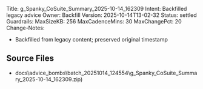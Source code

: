 Title: g_Spanky_CoSuite_Summary_2025-10-14_162309
Intent: Backfilled legacy advice
Owner: Backfill
Version: 2025-10-14T13-02-32
Status: settled
Guardrails:
  MaxSizeKB: 256
  MaxCadenceMins: 30
  MaxChangePct: 20
Change-Notes:
  - Backfilled from legacy content; preserved original timestamp

## Source Files
- docs\advice_bombs\batch_20251014_124554\g_Spanky_CoSuite_Summary_2025-10-14_162309.zip)
